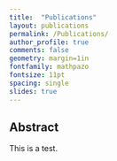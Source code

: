 ```yaml
---
title:  "Publications"
layout: publications
permalink: /Publications/
author_profile: true
comments: false
geometry: margin=1in
fontfamily: mathpazo
fontsize: 11pt
spacing: single
slides: true
---
```


## Abstract
This is a test.
